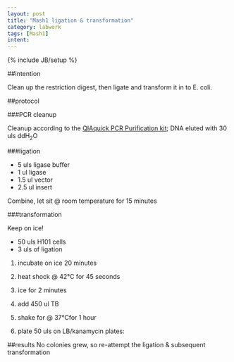 ```yaml
---
layout: post
title: "Mash1 ligation & transformation"
category: labwork
tags: [Mash1]
intent: 
---
```

{% include JB/setup %}

##intention

Clean up the restriction digest, then ligate and transform it in to E. coli.

##protocol


###PCR cleanup

Cleanup according to the [QIAquick PCR Purification kit](http://www.qiagen.com/products/catalog/sample-technologies/dna-sample-technologies/dna-cleanup/qiaquick-pcr-purification-kit); DNA eluted with 30 uls ddH<sub>2</sub>O

###ligation

 * 5 uls ligase buffer
 * 1 ul ligase
 * 1.5 ul vector
 * 2.5 ul insert

Combine, let sit @ room temperature for 15 minutes

###transformation

Keep on ice! 
 * 50 uls H101 cells
 * 3 uls of ligation

1. incubate on ice 20 minutes

 2. heat shock @ 42&deg;C for 45 seconds
 3. ice for 2 minutes 

 4. add 450 ul TB
 5. shake for @ 37&deg;Cfor 1 hour
 6. plate 50 uls on LB/kanamycin plates:

##results
No colonies grew, so re-attempt the ligation & subsequent transformation
